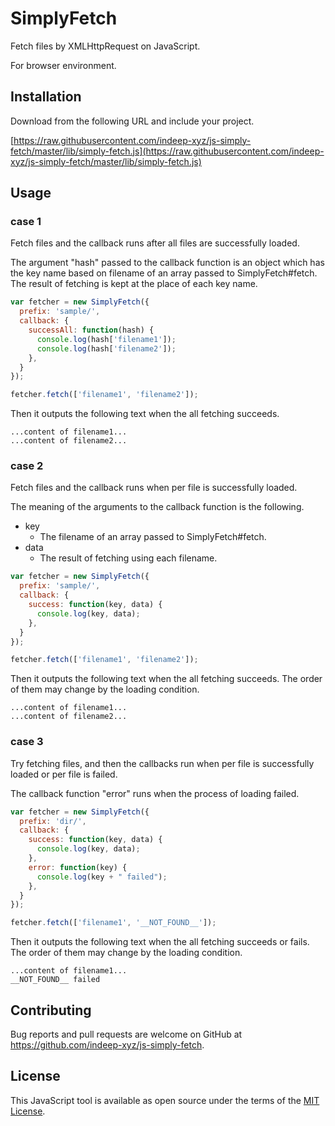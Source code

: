 SimplyFetch
====

Fetch files by XMLHttpRequest on JavaScript.

For browser environment.

Installation
----

Download from the following URL and include your project.

[https://raw.githubusercontent.com/indeep-xyz/js-simply-fetch/master/lib/simply-fetch.js](https://raw.githubusercontent.com/indeep-xyz/js-simply-fetch/master/lib/simply-fetch.js)

Usage
----

### case 1

Fetch files and the callback runs after all files are successfully loaded.

The argument "hash" passed to the callback function is an object which has the key name based on filename of an array passed to SimplyFetch#fetch. The result of fetching is kept at the place of each key name.

```javascript
var fetcher = new SimplyFetch({
  prefix: 'sample/',
  callback: {
    successAll: function(hash) {
      console.log(hash['filename1']);
      console.log(hash['filename2']);
    },
  }
});

fetcher.fetch(['filename1', 'filename2']);
```

Then it outputs the following text when the all fetching succeeds.

```
...content of filename1...
...content of filename2...
```

### case 2

Fetch files and the callback runs when per file is successfully loaded.

The meaning of the arguments to the callback function is the following.

- key
  - The filename of an array passed to SimplyFetch#fetch.
- data
  - The result of fetching using each filename.

```javascript
var fetcher = new SimplyFetch({
  prefix: 'sample/',
  callback: {
    success: function(key, data) {
      console.log(key, data);
    },
  }
});

fetcher.fetch(['filename1', 'filename2']);
```

Then it outputs the following text when the all fetching succeeds. The order of them may change by the loading condition.

```
...content of filename1...
...content of filename2...
```

### case 3

Try fetching files, and then the callbacks run when per file is successfully loaded or per file is failed.

The callback function "error" runs when the process of loading failed.

```javascript
var fetcher = new SimplyFetch({
  prefix: 'dir/',
  callback: {
    success: function(key, data) {
      console.log(key, data);
    },
    error: function(key) {
      console.log(key + " failed");
    },
  }
});

fetcher.fetch(['filename1', '__NOT_FOUND__']);
```

Then it outputs the following text when the all fetching succeeds or fails. The order of them may change by the loading condition.

```
...content of filename1...
__NOT_FOUND__ failed
```

Contributing
----

Bug reports and pull requests are welcome on GitHub at https://github.com/indeep-xyz/js-simply-fetch.

License
---

This JavaScript tool is available as open source under the terms of the [MIT License](http://opensource.org/licenses/MIT).